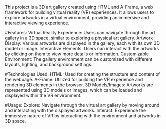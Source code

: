 This project is a 3D art gallery created using HTML and A-Frame, a web framework for building virtual reality (VR) experiences. It allows users to explore artworks in a virtual environment, providing an immersive and interactive viewing experience.

#Features:
Virtual Reality Experience: Users can navigate through the art gallery in a 3D space, similar to exploring a physical art gallery.
Artwork Display: Various artworks are displayed in the gallery, each with its own 3D model or image.
Interactive Elements: Users can interact with the artworks by clicking on them to view more details or information.
Customizable Environment: The gallery environment can be customized with different layouts, lighting, and background settings.
 
#Technologies Used:
HTML: Used for creating the structure and content of the webpage.
A-Frame: Utilized for building the VR experience and rendering 3D elements in the browser.
3D Models/Images: Artworks are represented using 3D models or images, which can be loaded and displayed within the VR environment.

#Usage:
Explore: Navigate through the virtual art gallery by moving around and interacting with the displayed artworks.
Interact: Experience the immersive nature of VR by interacting with the environment and artworks in 3D space.

